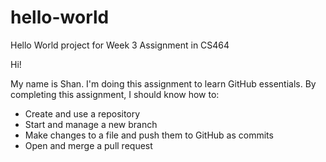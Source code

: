 # hello-world
Hello World project for Week 3 Assignment in CS464

Hi!

My name is Shan. I'm doing this assignment to learn GitHub essentials. By completing this assignment, I should know how to: 

* Create and use a repository
* Start and manage a new branch
* Make changes to a file and push them to GitHub as commits
* Open and merge a pull request
